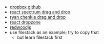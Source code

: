 - [dropbox github](https://github.com/dropbox)
- [react spectrum drag and drop](https://react-spectrum.adobe.com/blog/drag-and-drop.html)
- [ryan chenkie drag and drop](https://www.youtube.com/watch?v=scUKcl36ZQs)
- [react dropzone](https://react-dropzone.js.org/)
- [redwoodjs](https://redwoodjs.com/)
- use filestack as an example; try to copy that
	- but learn filestack first